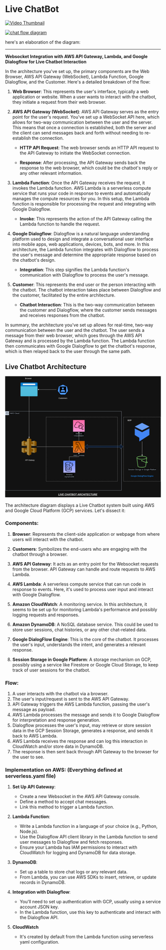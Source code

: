 # Live ChatBot

[![Video Thumbnail](Demo)](https://www.loom.com/embed/7260b1c1fd48418fb179fd5464d612ad)

[![chat flow diagram](https://mermaid.ink/img/pako:eNpVkdtqg0AQhl9lmasWkhfwohC1SQMWQiJ40e3FqJMo6q7dQyWEvHvHQ6C52539vuHfmRsUuiQI4GKwr0QaSiVEFn5JyCgXodGDJSPhW6zXQsJHmh7E5rAXR_rxZJ0Err-JzS5jYazv0NGAV_HC9kkXDblXlseezMw99upXN7SYyZbFBLu8RLH1qnC1VouQbB-8Iw43v0xSPEpxja2-nFs9LHy88FGFLtdOjJ7B4p8XsRZ563Q3fekp1ZFsr5V95MpCWAFjHdYlD-c2shJcRR0TAR9LNI0Eqe7MoXf6dFUFBM54WoHvSx4DB-TY3XPxvaydNhCcsbVcpOn6OW9gWsT9D4b1fkg?type=png)](https://mermaid.live/edit#pako:eNpVkdtqg0AQhl9lmasWkhfwohC1SQMWQiJ40e3FqJMo6q7dQyWEvHvHQ6C52539vuHfmRsUuiQI4GKwr0QaSiVEFn5JyCgXodGDJSPhW6zXQsJHmh7E5rAXR_rxZJ0Err-JzS5jYazv0NGAV_HC9kkXDblXlseezMw99upXN7SYyZbFBLu8RLH1qnC1VouQbB-8Iw43v0xSPEpxja2-nFs9LHy88FGFLtdOjJ7B4p8XsRZ563Q3fekp1ZFsr5V95MpCWAFjHdYlD-c2shJcRR0TAR9LNI0Eqe7MoXf6dFUFBM54WoHvSx4DB-TY3XPxvaydNhCcsbVcpOn6OW9gWsT9D4b1fkg)

here's an elaboration of the diagram:

---

**Websocket Integration with AWS API Gateway, Lambda, and Google Dialogflow for Live Chatbot Interaction**

In the architecture you've set up, the primary components are the Web Browser, AWS API Gateway (WebSocket), Lambda Function, Google Dialogflow, and the Customer. Here's a detailed breakdown of the flow:

1. **Web Browser**: This represents the user's interface, typically a web application or website. When a user wants to interact with the chatbot, they initiate a request from their web browser.

2. **AWS API Gateway (WebSocket)**: AWS API Gateway serves as the entry point for the user's request. You've set up a WebSocket API here, which allows for two-way communication between the user and the server. This means that once a connection is established, both the server and the client can send messages back and forth without needing to re-establish the connection.

   - **HTTP API Request**: The web browser sends an HTTP API request to the API Gateway to initiate the WebSocket connection.

   - **Response**: After processing, the API Gateway sends back the response to the web browser, which could be the chatbot's reply or any other relevant information.

3. **Lambda Function**: Once the API Gateway receives the request, it invokes the Lambda function. AWS Lambda is a serverless compute service that runs your code in response to events and automatically manages the compute resources for you. In this setup, the Lambda function is responsible for processing the request and integrating with Google Dialogflow.

   - **Invoke**: This represents the action of the API Gateway calling the Lambda function to handle the request.

4. **Google Dialogflow**: Dialogflow is a natural language understanding platform used to design and integrate a conversational user interface into mobile apps, web applications, devices, bots, and more. In this architecture, the Lambda function integrates with Dialogflow to process the user's message and determine the appropriate response based on the chatbot's design.

   - **Integration**: This step signifies the Lambda function's communication with Dialogflow to process the user's message.

5. **Customer**: This represents the end user or the person interacting with the chatbot. The chatbot interaction takes place between Dialogflow and the customer, facilitated by the entire architecture.

   - **Chatbot Interaction**: This is the two-way communication between the customer and Dialogflow, where the customer sends messages and receives responses from the chatbot.

In summary, the architecture you've set up allows for real-time, two-way communication between the user and the chatbot. The user sends a message from their web browser, which goes through the AWS API Gateway and is processed by the Lambda function. The Lambda function then communicates with Google Dialogflow to get the chatbot's response, which is then relayed back to the user through the same path.

## Live Chatbot Architecture

![Live Chatbot Architecture](assets/images/live-chatbot.png)

The architecture diagram displays a Live Chatbot system built using AWS and Google Cloud Platform (GCP) services. Let's dissect it:

### Components:

1. **Browser**: Represents the client-side application or webpage from where users will interact with the chatbot.

2. **Customers**: Symbolizes the end-users who are engaging with the chatbot through a browser.

3. **AWS API Gateway**: It acts as an entry point for the Websocket requests from the browser. API Gateway can handle and route requests to AWS Lambda.

4. **AWS Lambda**: A serverless compute service that can run code in response to events. Here, it's used to process user input and interact with Google Dialogflow.

5. **Amazon CloudWatch**: A monitoring service. In this architecture, it seems to be set up for monitoring Lambda's performance and possibly logging requests and responses.

6. **Amazon DynamoDB**: A NoSQL database service. This could be used to store user sessions, chat histories, or any other chat-related data.

7. **Google DialogFlow Engine**: This is the core of the chatbot. It processes the user's input, understands the intent, and generates a relevant response.

8. **Session Storage in Google Platform**: A storage mechanism on GCP, possibly using a service like Firestore or Google Cloud Storage, to keep track of user sessions for the chatbot.

### Flow:

1. A user interacts with the chatbot via a browser.
2. The user's input/request is sent to the AWS API Gateway.
3. API Gateway triggers the AWS Lambda function, passing the user's message as payload.
4. AWS Lambda processes the message and sends it to Google Dialogflow for interpretation and response generation.
5. Dialogflow processes the user's input, may retrieve or store session data in the GCP Session Storage, generates a response, and sends it back to AWS Lambda.
6. AWS Lambda receives the response and can log this interaction in CloudWatch and/or store data in DynamoDB.
7. The response is then sent back through API Gateway to the browser for the user to see.

### Implementation on AWS: (Everything defined at serverless.yaml file)

1. **Set Up API Gateway**:

   - Create a new Websocket in the AWS API Gateway console.
   - Define a method to accept chat messages.
   - Link this method to trigger a Lambda function.

2. **Lambda Function**:

   - Write a Lambda function in a language of your choice (e.g., Python, Node.js).
   - Use the Dialogflow API client library in the Lambda function to send user messages to Dialogflow and fetch responses.
   - Ensure your Lambda has IAM permissions to interact with CloudWatch for logging and DynamoDB for data storage.

3. **DynamoDB**:

   - Set up a table to store chat logs or any relevant data.
   - From Lambda, you can use AWS SDKs to insert, retrieve, or update records in DynamoDB.

4. **Integration with Dialogflow**:

   - You'll need to set up authentication with GCP, usually using a service account JSON key.
   - In the Lambda function, use this key to authenticate and interact with the Dialogflow API.

5. **CloudWatch**
   - It's created by default from the Lambda function using serverless yaml configuration.
